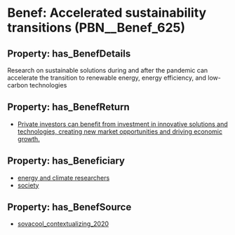 # Benef: __Accelerated sustainability transitions__ (PBN__Benef_625)

## Property: has_BenefDetails

Research on sustainable solutions during and after the pandemic can accelerate the transition to renewable energy, energy efficiency, and low-carbon technologies

## Property: has_BenefReturn

* [Private investors can benefit from investment in innovative solutions and technologies, creating new market opportunities and driving economic growth.](../BenefReturn/PBN__BenefReturn_668)

## Property: has_Beneficiary

* [energy and climate researchers](../Stakeholder/PBN__Stakeholder_255)
* [society](../Stakeholder/PBN__Stakeholder_53)

## Property: has_BenefSource

* [sovacool_contextualizing_2020](../Article/PBN__Article_123)

